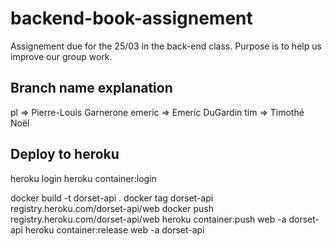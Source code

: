 # backend-book-assignement

Assignement due for the 25/03 in the back-end class. Purpose is to help us improve our group work.

## Branch name explanation

pl => Pierre-Louis Garnerone
emeric => Emeric DuGardin
tim => Timothé Noël

## Deploy to heroku

heroku login
heroku container:login

docker build -t dorset-api .
docker tag dorset-api registry.heroku.com/dorset-api/web
docker push registry.heroku.com/dorset-api/web
heroku container:push web -a dorset-api
heroku container:release web -a dorset-api